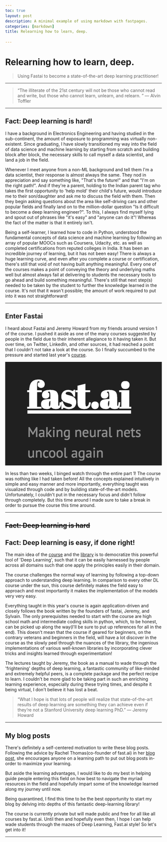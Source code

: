 ```yaml
---
toc: true
layout: post
description: A minimal example of using markdown with fastpages.
categories: [markdown]
title: Relearning how to learn, deep.

---
```

# Relearning how to learn, deep.
> Using Fastai to become a state-of-the-art deep learning practitioner!

---
>“The illiterate of the 21st century will not be those who cannot read and write, but those who cannot learn, unlearn, and relearn. ”
― Alvin Toffler

---

## Fact: Deep learning is hard!

I have a background in Electronics Engineering and having studied in the sub-continent, the amount of exposure to programming was virtually non-existent. Since graduating, I have slowly transitioned my way into the field of data science and machine learning by starting from scratch and building block after block, the necessary skills to call myself a data scientist, and land a job in the field.

Whenever I meet anyone from a non-ML background and tell them  I'm a data scientist, their response is almost always the same. They nod in appreciation and say something like, "That's the future!" and that "I'm on the right path!". And if they're a parent, holding to the Indian parent tag who takes the first opportunity to 'help mold' their child's future, would introduce me to their son/daughter and ask me to discuss the field with them. Then they begin asking questions about the area like self-driving cars and other popular fields and finally land on to the million-dollar question "Is it difficult to become a deep learning engineer?". To this, I always find myself lying and spout out of phrases like "it's easy" and "anyone can do it"! Whereas the fact of the matter is that it entirely isn't.

Being a self-learner, I learned how to code in Python, understood the fundamental concepts of data science and machine learning by following an array of popular MOOCs such as Coursera, Udacity, etc. as well as completed certifications from reputed colleges in India. It has been an incredible journey of learning, but it has not been easy! There is always a huge learning curve, and even after you complete a course or certification, there's still that void of not having built anything meaningful. Every one of the courses makes a point of conveying the theory and underlying maths well but almost always fail at delivering to students the necessary tools to go ahead and build something meaningful. There's still that next step(s) needed to be taken by the student to further the knowledge learned in the course. It's not that it wasn't possible; the amount of work required to put into it was not straightforward!

---

## Enter Fastai

I heard about Fastai and Jeremy Howard from my friends around version 1 of the course. I pushed it aside as one of the many courses suggested by people in the field due to their inherent allegiance to it having taken it. But over time, on Twitter, LinkedIn, and other sources, it had reached a point that I couldn't not take a look at the course. So I finally succumbed to the pressure and started last year's [course](https://course.fast.ai/).

![](images/fastai.png)

In less than two weeks, I binged watch through the entire part 1! The course was nothing like I had taken  before! All the concepts explained intuitively in simple and easy manner and more importantly, everything taught was visualized through code and by building state-of-the-art models. Unfortunately, I couldn't put in the necessary focus and didn't follow through completely. But this time around I made sure to take a break in order to pursue the course this time around.

---
## ~~Fact: Deep learning is hard~~
## Fact: Deep learning is easy, if done right!

The main idea of the [course](https://www.fast.ai/) and the [library](https://dev.fast.ai/) is to democratize this powerful tool of 'Deep Learning', such that it can be easily harnessed by people across all domains such that one apply the principles easily in their domain.

The course challenges the normal way of learning by following a top-down approach to understanding deep learning. In comparison to every other DL course under the sun, this course definitely makes the field easy to approach and most importantly it makes the implementation of the models very very easy.

Everything taught in this year's course is again application-driven and closely follows the book written by the founders of fastai, Jeremy, and Sylvain. The only prerequisites needed to start with the course are high school math and intermediate coding skills in python, which, to be honest, can be picked up along the way(I'll be sure to put up references for all in the end). This doesn't mean that the course if geared for beginners, on the contrary veterans and beginners in the field, will have a lot discover in the course as the slowly peel through the nuances of the library, the ingenious implementations of various well-known libraries by incorporating clever tricks and insights learned through experimentation!

The lectures taught by Jeremy, the book as a manual to wade through the 'frightening' depths of deep learning, a fantastic community of like-minded and extremely helpful peers, is a complete package and the perfect recipe to learn. I couldn't be more glad to be taking part in such an enriching learning experience, especially during these trying times, and despite it being virtual, I don't believe it has lost a beat.

> “What I hope is that lots of people will realize that state-of-the-art results of deep learning are something they can achieve even if they’re not a Stanford University deep learning PhD.” — Jeremy Howard


---
## My blog posts

There's definitely a self-centered motivation to write these blog posts. Following the advice by Rachel Thomas(co-founder of fast.ai) in her [blog post](https://medium.com/@racheltho/why-you-yes-you-should-blog-7d2544ac1045), she encourages anyone on a learning path to put out blog posts in-order to maximize your learning.

But aside the learning advantages, I would like to do my best in helping guide people entering this field on how best to navigate the myriad resources in the field and hopefully impart some of the knowledge learned along my journey until now.

Being quarantined, I find this time to be the best opportunity to start my blog by delving into depths of this fantastic deep-learning library!

The course is currently private but will made public and free for all like all courses by fast.ai. Until then and hopefully even then, I hope I can help wade students through the mazes of Deep Learning, Fast.ai style! So let's get into it!

---
